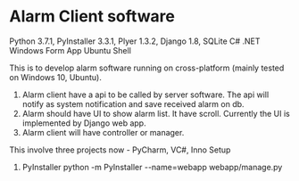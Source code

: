 # Alarm Client software
Python 3.7.1, PyInstaller 3.3.1, Plyer 1.3.2, Django 1.8, SQLite 
C# .NET Windows Form App
Ubuntu Shell

This is to develop alarm software running on cross-platform (mainly tested on Windows 10, Ubuntu).
1. Alarm client have a api to be called by server software. The api will notify as system notification and save received alarm on db.
2. Alarm should have UI to show alarm list. It have scroll. Currently the UI is implemented by Django web app. 
3. Alarm client will have controller or manager.

This involve three projects now - PyCharm, VC#, Inno Setup
1. PyInstaller
python -m PyInstaller --name=webapp webapp/manage.py
